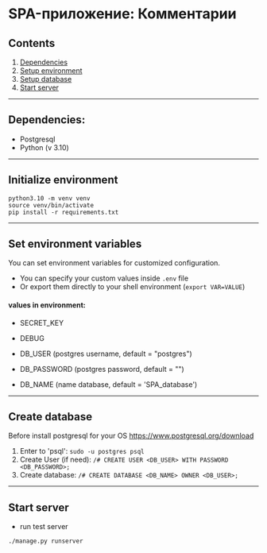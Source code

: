 # SPA-приложение: Комментарии


## Contents
1. [Dependencies](#dependencies-)
3. [Setup environment](#initialize-environment)
4. [Setup database](#create-database)
5. [Start server](#start-server)


---
## Dependencies:
* Postgresql
* Python (v 3.10)

---
## Initialize environment
```commandline
python3.10 -m venv venv
source venv/bin/activate
pip install -r requirements.txt
```

---
## Set environment variables
You can set environment variables for customized configuration.

- You can specify your custom values inside `.env` file
- Or export them directly to your shell environment (`export VAR=VALUE`)

#### values in environment:
* SECRET_KEY
* DEBUG


* DB_USER (postgres username, default = "postgres")
* DB_PASSWORD (postgres password, default = "")
* DB_NAME (name database, default = 'SPA_database')

---
## Create database
Before install postgresql for your OS https://www.postgresql.org/download
1) Enter to 'psql':  `sudo -u postgres psql`
2) Create User (if need): `/# CREATE USER <DB_USER> WITH PASSWORD <DB_PASSWORD>;`
3) Create database: `/# CREATE DATABASE <DB_NAME> OWNER <DB_USER>;`











---
## Start server
* run test server
```commandline
./manage.py runserver
```
